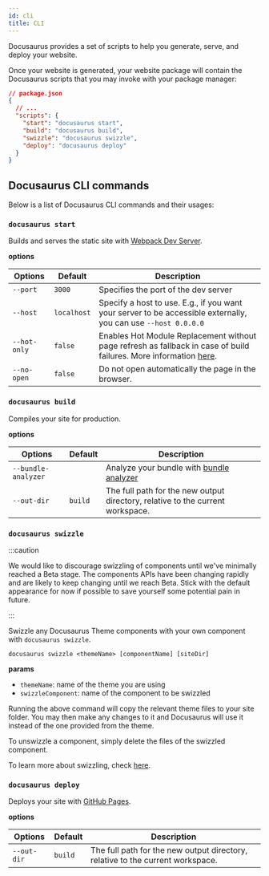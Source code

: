 ```yaml
---
id: cli
title: CLI
---
```


Docusaurus provides a set of scripts to help you generate, serve, and deploy your website.

Once your website is generated, your website package will contain the Docusaurus scripts that you may invoke with your package manager:

```json
// package.json
{
  // ...
  "scripts": {
    "start": "docusaurus start",
    "build": "docusaurus build",
    "swizzle": "docusaurus swizzle",
    "deploy": "docusaurus deploy"
  }
}
```

## Docusaurus CLI commands

Below is a list of Docusaurus CLI commands and their usages:

<!-- TODO: init docs after the init command is implemented

### `docusaurus init`

The `docusaurus init` command is intended to be used with `docusaurus` installed globally:

```shell
$ yarn global add docusaurus
# or
$ npm install --global docusaurus
```
-->

### `docusaurus start`

Builds and serves the static site with [Webpack Dev Server](https://webpack.js.org/configuration/dev-server).

**options**

| Options | Default | Description |
| --- | --- | --- |
| `--port` | `3000` | Specifies the port of the dev server |
| `--host` | `localhost` | Specify a host to use. E.g., if you want your server to be accessible externally, you can use `--host 0.0.0.0` |
| `--hot-only` | `false` | Enables Hot Module Replacement without page refresh as fallback in case of build failures. More information [here](https://webpack.js.org/configuration/dev-server/#devserverhotonly). |
| `--no-open` | `false` | Do not open automatically the page in the browser. |

### `docusaurus build`

Compiles your site for production.

**options**

| Options | Default | Description |
| --- | --- | --- |
| `--bundle-analyzer` |  | Analyze your bundle with [bundle analyzer](https://github.com/webpack-contrib/webpack-bundle-analyzer) |
| `--out-dir` | `build` | The full path for the new output directory, relative to the current workspace. |

### `docusaurus swizzle`

:::caution

We would like to discourage swizzling of components until we've minimally reached a Beta stage. The components APIs have been changing rapidly and are likely to keep changing until we reach Beta. Stick with the default appearance for now if possible to save yourself some potential pain in future.

:::

Swizzle any Docusaurus Theme components with your own component with `docusaurus swizzle`.

```shell
docusaurus swizzle <themeName> [componentName] [siteDir]
```

**params**

- `themeName`: name of the theme you are using
- `swizzleComponent`: name of the component to be swizzled

Running the above command will copy the relevant theme files to your site folder. You may then make any changes to it and Docusaurus will use it instead of the one provided from the theme.

To unswizzle a component, simply delete the files of the swizzled component.

<!-- TODO a separate section for swizzle tutorial -->

To learn more about swizzling, check [here](#).

### `docusaurus deploy`

Deploys your site with [GitHub Pages](https://pages.github.com/).

**options**

| Options | Default | Description |
| --- | --- | --- |
| `--out-dir` | `build` | The full path for the new output directory, relative to the current workspace. |

